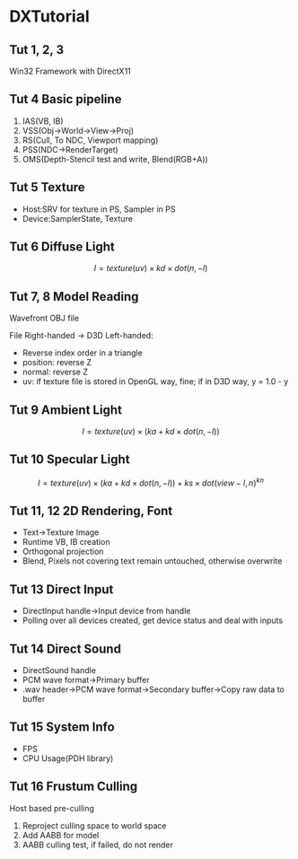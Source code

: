 # DXTutorial

## Tut 1, 2, 3

Win32 Framework with DirectX11

## Tut 4 Basic pipeline

1. IAS(VB, IB)
2. VSS(Obj->World->View->Proj)
3. RS(Cull, To NDC, Viewport mapping)
4. PSS(NDC->RenderTarget)
5. OMS(Depth-Stencil test and write, Blend(RGB+A))

## Tut 5 Texture

- Host:SRV for texture in PS, Sampler in PS
- Device:SamplerState, Texture

## Tut 6 Diffuse Light

$$I=texture(uv)\times kd\times dot(n, -l)$$

## Tut 7, 8 Model Reading

Wavefront OBJ file

File Right-handed -> D3D Left-handed:

- Reverse index order in a triangle
- position: reverse Z
- normal: reverse Z
- uv: if texture file is stored in OpenGL way, fine; if in D3D way, y = 1.0 - y

## Tut 9 Ambient Light

$$I=texture(uv)\times (ka+kd\times dot(n, -l))$$

## Tut 10 Specular Light

$$I=texture(uv)\times (ka+kd\times dot(n, -l))+ks\times dot(view-l,n)^{kn}$$

## Tut 11, 12 2D Rendering, Font

- Text->Texture Image
- Runtime VB, IB creation
- Orthogonal projection
- Blend, Pixels not covering text remain untouched, otherwise overwrite

## Tut 13 Direct Input

- DirectInput handle->Input device from handle
- Polling over all devices created, get device status and deal with inputs

## Tut 14 Direct Sound

- DirectSound handle
- PCM wave format->Primary buffer
- .wav header->PCM wave format->Secondary buffer->Copy raw data to buffer

## Tut 15 System Info

- FPS
- CPU Usage(PDH library)

## Tut 16 Frustum Culling

Host based pre-culling

1. Reproject culling space to world space
2. Add AABB for model
3. AABB culling test, if failed, do not render

